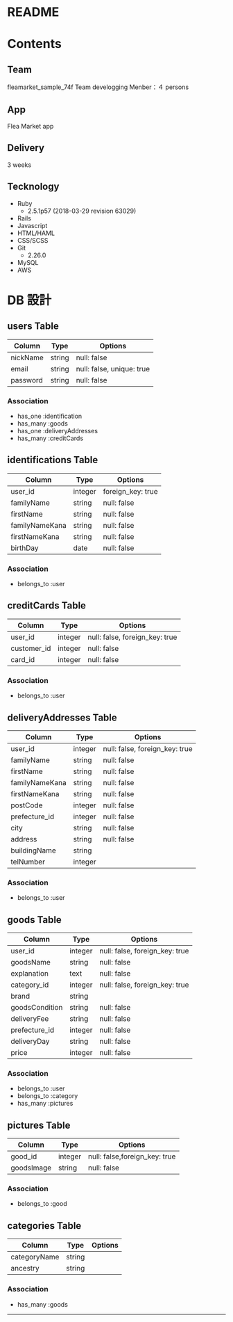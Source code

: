 # README

# Contents

## Team

fleamarket_sample_74f
Team develogging
Menber：４ persons

## App

Flea Market app

## Delivery

3 weeks

## Tecknology

- Ruby
  - 2.5.1p57 (2018-03-29 revision 63029)
- Rails
- Javascript
- HTML/HAML
- CSS/SCSS
- Git
  - 2.26.0
- MySQL
- AWS

# DB 設計

## users Table

| Column   | Type   | Options                   |
| -------- | ------ | ------------------------- |
| nickName | string | null: false               |
| email    | string | null: false, unique: true |
| password | string | null: false               |

### Association

- has_one :identification
- has_many :goods
- has_one :deliveryAddresses
- has_many :creditCards

## identifications Table

| Column         | Type    | Options           |
| -------------- | ------- | ----------------- |
| user_id        | integer | foreign_key: true |
| familyName     | string  | null: false       |
| firstName      | string  | null: false       |
| familyNameKana | string  | null: false       |
| firstNameKana  | string  | null: false       |
| birthDay       | date    | null: false       |

### Association

- belongs_to :user

## creditCards Table

| Column         | Type    | Options                        |
| -------------- | ------- | ------------------------------ |
| user_id        | integer | null: false, foreign_key: true |
| customer_id    | integer | null: false                    |
| card_id        | integer | null: false                    |

### Association

- belongs_to :user

## deliveryAddresses Table

| Column         | Type    | Options                        |
| -------------- | ------- | ------------------------------ |
| user_id        | integer | null: false, foreign_key: true |
| familyName     | string  | null: false                    |
| firstName      | string  | null: false                    |
| familyNameKana | string  | null: false                    |
| firstNameKana  | string  | null: false                    |
| postCode       | integer | null: false                    |
| prefecture_id  | integer | null: false                    |
| city           | string  | null: false                    |
| address        | string  | null: false                    |
| buildingName   | string  |                                |
| telNumber      | integer |                                |

### Association

- belongs_to :user

## goods Table

| Column         | Type    | Options                        |
| -------------- | ------- | ------------------------------ |
| user_id        | integer | null: false, foreign_key: true |
| goodsName      | string  | null: false                    |
| explanation    | text    | null: false                    |
| category_id    | integer | null: false, foreign_key: true |
| brand          | string  |                                |
| goodsCondition | string  | null: false                    |
| deliveryFee    | string  | null: false                    |
| prefecture_id  | integer | null: false                    |
| deliveryDay    | string  | null: false                    |
| price          | integer | null: false                    |

### Association

- belongs_to :user
- belongs_to :category
- has_many :pictures

## pictures Table

| Column     | Type    | Options                       |
| ---------- | ------- | ----------------------------- |
| good_id    | integer | null: false,foreign_key: true |
| goodsImage | string  | null: false                   |

### Association

- belongs_to :good

## categories Table

| Column       | Type   | Options |
| ------------ | ------ | ------- |
| categoryName | string |         |
| ancestry     | string |         |

### Association

- has_many :goods

---
